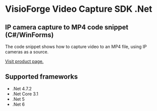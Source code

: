 ﻿# VisioForge Video Capture SDK .Net

## IP camera capture to MP4 code snippet (C#/WinForms)

The code snippet shows how to capture video to an MP4 file, using IP cameras as a source. 

[Visit product page.](https://www.visioforge.com/video-capture-sdk-net)

## Supported frameworks

* .Net 4.7.2
* .Net Core 3.1
* .Net 5
* .Net 6